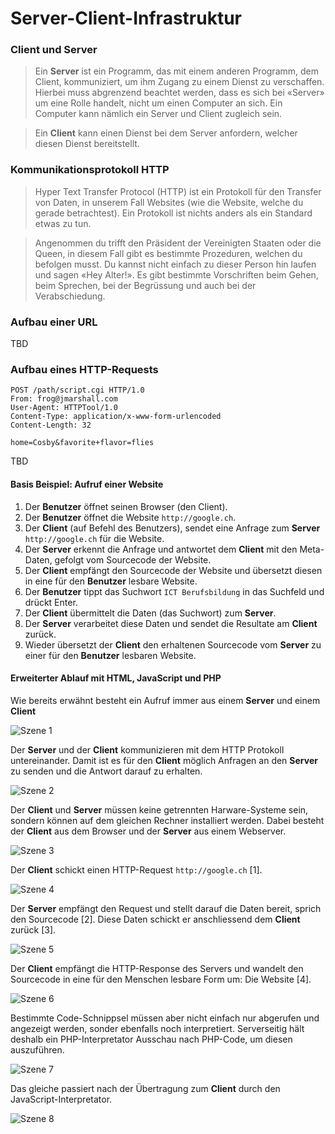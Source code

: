 # Server-Client-Infrastruktur

### Client und Server
> Ein __Server__ ist ein Programm, das mit einem anderen Programm, dem Client, kommuniziert, um ihm Zugang zu einem Dienst zu verschaffen. Hierbei muss abgrenzend beachtet werden, dass es sich bei «Server» um eine Rolle handelt, nicht um einen Computer an sich. Ein Computer kann nämlich ein Server und Client zugleich sein.

> Ein __Client__ kann einen Dienst bei dem Server anfordern, welcher diesen Dienst bereitstellt.

### Kommunikationsprotokoll HTTP

> Hyper Text Transfer Protocol (HTTP) ist ein Protokoll für den Transfer von Daten, in unserem Fall Websites (wie die Website, welche du gerade betrachtest). Ein Protokoll ist nichts anders als ein Standard etwas zu tun.

> Angenommen du trifft den Präsident der Vereinigten Staaten oder die Queen, in diesem Fall gibt es bestimmte Prozeduren, welchen du befolgen musst. Du kannst nicht einfach zu dieser Person hin laufen und sagen «Hey Alter!». Es gibt bestimmte Vorschriften beim Gehen, beim Sprechen, bei der Begrüssung und auch bei der Verabschiedung.

### Aufbau einer URL

TBD

### Aufbau eines HTTP-Requests

```
POST /path/script.cgi HTTP/1.0
From: frog@jmarshall.com
User-Agent: HTTPTool/1.0
Content-Type: application/x-www-form-urlencoded
Content-Length: 32

home=Cosby&favorite+flavor=flies
```

TBD

#### Basis Beispiel: Aufruf einer Website

1. Der __Benutzer__ öffnet seinen Browser (den Client).
2. Der __Benutzer__  öffnet die Website `http://google.ch`.
3. Der __Client__ (auf Befehl des Benutzers), sendet eine Anfrage zum __Server__ `http://google.ch` für die Website.
4. Der __Server__ erkennt die Anfrage und antwortet dem __Client__ mit den Meta-Daten, gefolgt vom Sourcecode der Website.
5. Der __Client__ empfängt den Sourcecode der Website und übersetzt diesen in eine für den __Benutzer__ lesbare Website.
6. Der __Benutzer__ tippt das Suchwort `ICT Berufsbildung` in das Suchfeld und drückt Enter.
7. Der __Client__ übermittelt die Daten (das Suchwort) zum __Server__.
8. Der __Server__ verarbeitet diese Daten und sendet die Resultate am __Client__ zurück.
9. Wieder übersetzt der __Client__ den erhaltenen Sourcecode vom __Server__ zu einer für den __Benutzer__ lesbaren Website.

#### Erweiterter Ablauf mit HTML, JavaScript und PHP

Wie bereits erwähnt besteht ein Aufruf immer aus einem __Server__ und einem __Client__

![Szene 1](res/01.jpg)

Der __Server__ und der __Client__ kommunizieren mit dem HTTP Protokoll untereinander. Damit ist es für den __Client__ möglich Anfragen an den __Server__ zu senden und die Antwort darauf zu erhalten.

![Szene 2](res/02.jpg)

Der __Client__ und __Server__ müssen keine getrennten Harware-Systeme sein, sondern können auf dem gleichen Rechner installiert werden. Dabei besteht der __Client__ aus dem Browser und der __Server__ aus einem Webserver.

![Szene 3](res/03.jpg)

Der __Client__ schickt einen HTTP-Request `http://google.ch` [1].

![Szene 4](res/04.jpg)

Der __Server__ empfängt den Request und stellt darauf die Daten bereit, sprich den Sourcecode [2]. Diese Daten schickt er anschliessend dem __Client__ zurück [3].

![Szene 5](res/05.jpg)

Der __Client__ empfängt die HTTP-Response des Servers und wandelt den Sourcecode in eine für den Menschen lesbare Form um: Die Website [4].

![Szene 6](res/06.jpg)

Bestimmte Code-Schnippsel müssen aber nicht einfach nur abgerufen und angezeigt werden, sonder ebenfalls noch interpretiert. Serverseitig hält deshalb ein PHP-Interpretator Ausschau nach PHP-Code, um diesen auszuführen.

![Szene 7](res/07.jpg)

Das gleiche passiert nach der Übertragung zum __Client__ durch den JavaScript-Interpretator.

![Szene 8](res/08.jpg)
